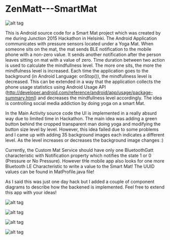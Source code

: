 # ZenMatt---SmartMat

![alt tag](http://i.imgur.com/QlTRuLX.jpg?1)

This is Android source code for a Smart Mat project which was created by me during Junction 2015 Hackathon in Helsinki. The Android Application communicates with pressure sensors located under a Yoga Mat. When someone sits on the mat, the mat sends BLE notification to the mobile phone with a non-zero value. It sends another notification after the person leaves sitting on mat with a value of zero. Time duration between two action is used to calculate the mindfullness level. The more one sits, the more the mindfulness level is increased. Each time the application goes to the background (in Android Language: onStop()), the mindfullness level is decreased. This can be extended in a way that the application collects the phone usage statistics using Android Usage API (http://developer.android.com/reference/android/app/usage/package-summary.html) and decreases the mindfullness level accordingly. The idea is controlling social media addiction by doing yoga on a smart Mat.

In the Main Activity source code the UI is implemented in a really absurd way due to limited time in Hackathon. The main idea was adding a green button behind the cropped transparent man doing yoga and modifying the button size level by level. However, this idea failed due to some problems and I came up with adding 35 background images each indicates a different level. As the level increases or decreases the background image changes :)

Currently, the Custom Mat Service should have only one BluetoothGatt characteristic with Notification property which notifies the state 1 or 0 (Pressure or No Pressure). However tHe mobile app also looks for one more Bluetooth LE Characteristic to write a value to the Smart Mat! The UUID values can be found in MatProfile.java file!

As I said this was just one day hack but I added a couple of component diagrams to describe how the backened is implemented. Feel free to extend this app with your ideas!

![alt tag](http://i.imgur.com/jy8FNKN.png?1)

![alt tag](http://i.imgur.com/capALZQ.png)

![alt tag](http://i.imgur.com/HtgWHKH.png?1)

![alt tag](http://i.imgur.com/NpoqlcF.png?1)
